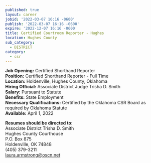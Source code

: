```yaml
---
published: true
layout: career
jobid: '2022-03-07 16:16 -0600'
publish: '2022-03-07 16:16 -0600'
expire: '2022-12-07 16:16 -0600'
title: Certified Courtroom Reporter - Hughes
location: Hughes County
sub_category:
  - DISTRICT
category:
  - csr
---
```

**Job Opening:** Certified Shorthand Reporter  
**Position:** Certified Shorthand Reporter - Full Time  
**Location:**  Holdenville, Hughes County, Oklahoma  
**Hiring Official:** Associate District Judge Trisha D. Smith  
**Salary:** Pursuant to Statute  
**Benefits:** State Employment  
**Necessary Qualifications:** Certified by the Oklahoma CSR Board as required by Oklahoma Statute  
**Available:** April 1, 2022

**Resumes should be directed to:**  
Associate District Trisha D. Smith  
Hughes County Courthouse  
P.O. Box 875  
Holdenville, OK 74848  
(405) 379-3211  
[laura.armstrong@oscn.net](mailto:laura.armstrong@oscn.net)

